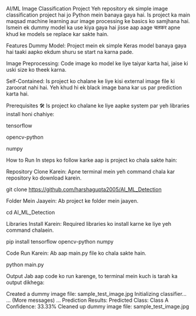 AI/ML Image Classification Project 
Yeh repository ek simple image classification project hai jo Python mein banaya gaya hai. Is project ka main maqsad machine learning aur image processing ke basics ko samjhana hai. Ismein ek dummy model ka use kiya gaya hai jisse aap aage चलकर apne khud ke models se replace kar sakte hain.

Features 
Dummy Model: Project mein ek simple Keras model banaya gaya hai taaki aapko ekdum shuru se start na karna pade.

Image Preprocessing: Code image ko model ke liye taiyar karta hai, jaise ki uski size ko theek karna.

Self-Contained: Is project ko chalane ke liye kisi external image file ki zaroorat nahi hai. Yeh khud hi ek black image bana kar us par prediction karta hai.

Prerequisites 🛠
Is project ko chalane ke liye aapke system par yeh libraries install honi chahiye:

tensorflow

opencv-python

numpy

How to Run 
In steps ko follow karke aap is project ko chala sakte hain:

Repository Clone Karein: Apne terminal mein yeh command chala kar repository ko download karein.

git clone https://github.com/harshagupta2005/AI_ML_Detection

Folder Mein Jaayein: Ab project ke folder mein jaayen.

cd AI_ML_Detection

Libraries Install Karein: Required libraries ko install karne ke liye yeh command chalaein.

pip install tensorflow opencv-python numpy

Code Run Karein: Ab aap main.py file ko chala sakte hain.

python main.py

Output 
Jab aap code ko run karenge, to terminal mein kuch is tarah ka output dikhega:

Created a dummy image file: sample_test_image.jpg
Initializing classifier...
... (More messages) ...
Prediction Results:
Predicted Class: Class A
Confidence: 33.33%
Cleaned up dummy image file: sample_test_image.jpg


